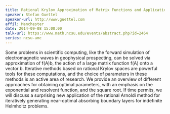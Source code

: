 ```yaml
---
title: Rational Krylov Approximation of Matrix Functions and Applications
speaker: Stefan Guettel
speaker-url: http://www.guettel.com
affil: Manchester
date: 2014-09-08 15:00:00
talk-url: https://www.math.ncsu.edu/events/abstract.php?id=2464
series: ncsu-amc
---
```


Some problems in scientific computing, like the forward simulation of
electromagnetic waves in geophysical prospecting, can be solved via
approximation of f(A)b, the action of a large matrix function f(A) onto a
vector b. Iterative methods based on rational Krylov spaces are powerful tools
for these computations, and the choice of parameters in these methods is an
active area of research. We provide an overview of different approaches for
obtaining optimal parameters, with an emphasis on the exponential and resolvent
function, and the square root. If time permits, we will discuss a surprising
new application of the rational Arnoldi method for iteratively generating
near-optimal absorbing boundary layers for indefinite Helmholtz problems.
